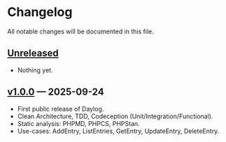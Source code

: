 # Changelog

All notable changes will be documented in this file.

## [Unreleased]
- Nothing yet.

## [v1.0.0] — 2025-09-24
- First public release of Daylog.
- Clean Architecture, TDD, Codeception (Unit/Integration/Functional).
- Static analysis: PHPMD, PHPCS, PHPStan.
- Use-cases: AddEntry, ListEntries, GetEntry, UpdateEntry, DeleteEntry.

[Unreleased]: https://github.com/ljadrbln/Daylog/compare/v1.0.0...HEAD
[v1.0.0]: https://github.com/ljadrbln/Daylog/releases/tag/v1.0.0